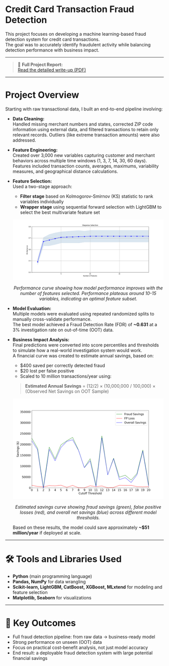 # Credit Card Transaction Fraud Detection

This project focuses on developing a machine learning-based fraud detection system for credit card transactions.  
The goal was to accurately identify fraudulent activity while balancing detection performance with business impact.

---

> 📄 **Full Project Report:**  
> [Read the detailed write-up (PDF)](./Credit%20Card%20Fraud%20Detection%20Report.pdf)

---

# Project Overview

Starting with raw transactional data, I built an end-to-end pipeline involving:

- **Data Cleaning:**  
  Handled missing merchant numbers and states, corrected ZIP code information using external data, and filtered transactions to retain only relevant records. Outliers (like extreme transaction amounts) were also addressed.

- **Feature Engineering:**  
  Created over 3,000 new variables capturing customer and merchant behaviors across multiple time windows (1, 3, 7, 14, 30, 60 days). Features included transaction counts, averages, maximums, variability measures, and geographical distance calculations.

- **Feature Selection:**  
  Used a two-stage approach:  
  - **Filter stage** based on Kolmogorov-Smirnov (KS) statistic to rank variables individually  
  - **Wrapper stage** using sequential forward selection with LightGBM to select the best multivariate feature set  

  <p align="center">
    <img src="performance_nvars.png" alt="Stepwise Feature Selection" width="600"/>
  </p>

  <p align="center"><em>Performance curve showing how model performance improves with the number of features selected. Performance plateaus around 10-15 variables, indicating an optimal feature subset.</em></p>

- **Model Evaluation:**   
  Multiple models were evaluated using repeated randomized splits to manually cross-validate performance.  
  The best model achieved a Fraud Detection Rate (FDR) of **~0.631** at a 3% investigation rate on out-of-time (OOT) data.

- **Business Impact Analysis:**  
  Final predictions were converted into score percentiles and thresholds to simulate how a real-world investigation system would work.  
  A financial curve was created to estimate annual savings, based on:
  - $400 saved per correctly detected fraud
  - $20 lost per false positive
  - Scaled to 10 million transactions/year using:

  > **Estimated Annual Savings** = (12/2) × (10,000,000 / 100,000) × (Observed Net Savings on OOT Sample)

  <p align="center">
    <img src="savings.png" alt="Savings Curve" width="600"/>
  </p>

  <p align="center"><em>Estimated savings curve showing fraud savings (green), false positive losses (red), and overall net savings (blue) across different model thresholds.</em></p>

  Based on these results, the model could save approximately **~$51 million/year** if deployed at scale.

---

# 🛠 Tools and Libraries Used

- **Python** (main programming language)
- **Pandas, NumPy** for data wrangling
- **Scikit-learn, LightGBM, CatBoost, XGBoost, MLxtend** for modeling and feature selection
- **Matplotlib, Seaborn** for visualizations

---

# 🔑 Key Outcomes

- Full fraud detection pipeline: from raw data → business-ready model
- Strong performance on unseen (OOT) data
- Focus on practical cost-benefit analysis, not just model accuracy
- End result: a deployable fraud detection system with large potential financial savings

